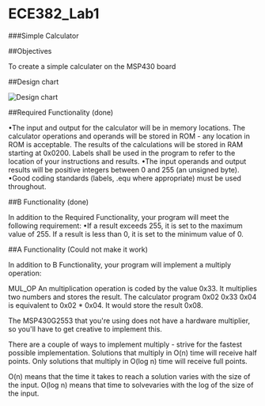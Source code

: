 ECE382_Lab1
===========

###Simple Calculator

##Objectives

To create a simple calculater on the MSP430 board

##Design chart

![Design chart](http://i61.tinypic.com/33xyio8.png?raw=true "Design chart")

##Required Functionality (done)

•The input and output for the calculator will be in memory locations. The calculator operations and operands will be stored in ROM - any location in ROM is acceptable. The results of the calculations will be stored in RAM starting at 0x0200. Labels shall be used in the program to refer to the location of your instructions and results.
•The input operands and output results will be positive integers between 0 and 255 (an unsigned byte).
•Good coding standards (labels, .equ where appropriate) must be used throughout.


##B Functionality (done)

In addition to the Required Functionality, your program will meet the following requirement:
•If a result exceeds 255, it is set to the maximum value of 255. If a result is less than 0, it is set to the minimum value of 0.

##A Functionality (Could not make it work)

In addition to B Functionality, your program will implement a multiply operation:

MUL_OP
An multiplication operation is coded by the value 0x33. It multiplies two numbers and stores the result.
The calculator program 0x02 0x33 0x04 is equivalent to 0x02 * 0x04. It would store the result 0x08.

The MSP430G2553 that you're using does not have a hardware multiplier, so you'll have to get creative to implement this.

There are a couple of ways to implement multiply - strive for the fastest possible implementation. Solutions that multiply in O(n) time will receive half points. Only solutions that multiply in O(log n) time will receive full points.

O(n) means that the time it takes to reach a solution varies with the size of the input. O(log n) means that time to solvevaries with the log of the size of the input.
